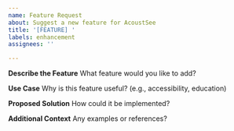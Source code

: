 ```yaml
---
name: Feature Request
about: Suggest a new feature for AcoustSee
title: '[FEATURE] '
labels: enhancement
assignees: ''

---
```


**Describe the Feature**
What feature would you like to add?

**Use Case**
Why is this feature useful? (e.g., accessibility, education)

**Proposed Solution**
How could it be implemented?

**Additional Context**
Any examples or references?
